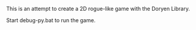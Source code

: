 This is an attempt to create a 2D rogue-like game with the Doryen Library. 

Start debug-py.bat to run the game.
